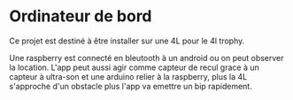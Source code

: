 # Ordinateur de bord

Ce projet est destiné à être installer sur une 4L pour le 4l trophy.

Une raspberry est connecté en bleutooth à un android ou on peut observer la location.
L'app peut aussi agir comme capteur de recul grace à un capteur à ultra-son et une arduino relier à la raspberry, plus la 4L s'approche d'un obstacle plus l'app va emettre un bip rapidement.
